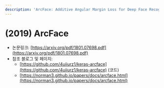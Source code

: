```yaml
---
description: 'ArcFace: Additive Angular Margin Loss for Deep Face Recognition'
---
```


# \(2019\) ArcFace



* 논문링크: [https://arxiv.org/pdf/1801.07698.pdf](https://arxiv.org/pdf/1801.07698.pdf)
* 참조 블로그 및 페이지:
  * [https://github.com/4uiiurz1/keras-arcface](https://github.com/4uiiurz1/keras-arcface) \(코드\)
  * [https://norman3.github.io/papers/docs/arcface.html](https://norman3.github.io/papers/docs/arcface.html)

